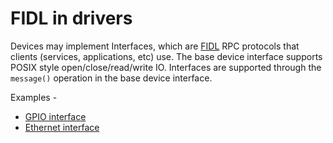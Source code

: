 # FIDL in drivers

Devices may implement Interfaces, which are
[FIDL](/docs/development/languages/fidl/README.md) RPC protocols
that clients (services, applications, etc) use. The base device interface
supports POSIX style open/close/read/write IO. Interfaces are supported through
the `message()` operation in the base device interface.

Examples -
* [GPIO interface](/sdk/fidl/fuchsia.hardware.gpio/gpio.fidl)
* [Ethernet interface](/sdk/fidl/fuchsia.hardware.ethernet/ethernet.fidl)
